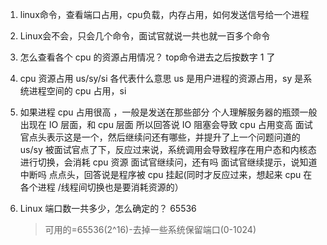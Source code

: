 1. linux命令，查看端口占用，cpu负载，内存占用，如何发送信号给一个进程

2. Linux会不会，只会几个命令，面试官就说一共也就一百多个命令

3. 怎么查看各个 cpu 的资源占用情况？
    top命令进去之后按数字 1 了

4. cpu 资源占用 us/sy/si 各代表什么意思
    us 是用户进程的资源占用，sy 是系统进程空间的 cpu 占用，si 

5. 如果进程 cpu 占用很高 ，一般是发送在那些部分
    个人理解服务器的瓶颈一般出现在 IO 层面，和 cpu 层面
    所以回答说 IO 阻塞会导致 cpu 占用变高
    面试官点头表示这是一个，然后继续问还有哪些，并提升了上一个问题问道的 us/sy
    被面试官点了下，反应过来说，系统调用会导致程序在用户态和内核态进行切换，会消耗 cpu 资源
    面试官继续问，还有吗
    面试官继续提示，说知道中断吗
    点点头，回答说是程序被 cpu 挂起(同时才反应过来，想起来 cpu 在各个进程 /线程间切换也是要消耗资源的）


6. Linux 端口数一共多少，怎么确定的？
    65536
    > 可用的=65536(2^16)-去掉一些系统保留端口(0-1024)
